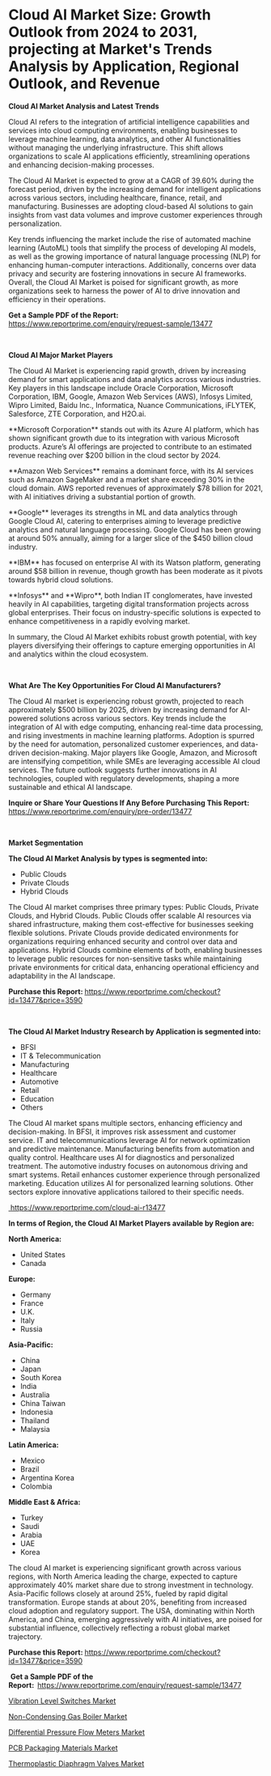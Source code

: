 <p><h1>Cloud AI Market Size: Growth Outlook from 2024 to 2031, projecting at Market's Trends Analysis by Application, Regional Outlook, and Revenue</h1></p><p><strong>Cloud AI Market Analysis and Latest Trends</strong></p>
<p><p>Cloud AI refers to the integration of artificial intelligence capabilities and services into cloud computing environments, enabling businesses to leverage machine learning, data analytics, and other AI functionalities without managing the underlying infrastructure. This shift allows organizations to scale AI applications efficiently, streamlining operations and enhancing decision-making processes.</p><p>The Cloud AI Market is expected to grow at a CAGR of 39.60% during the forecast period, driven by the increasing demand for intelligent applications across various sectors, including healthcare, finance, retail, and manufacturing. Businesses are adopting cloud-based AI solutions to gain insights from vast data volumes and improve customer experiences through personalization.</p><p>Key trends influencing the market include the rise of automated machine learning (AutoML) tools that simplify the process of developing AI models, as well as the growing importance of natural language processing (NLP) for enhancing human-computer interactions. Additionally, concerns over data privacy and security are fostering innovations in secure AI frameworks. Overall, the Cloud AI Market is poised for significant growth, as more organizations seek to harness the power of AI to drive innovation and efficiency in their operations.</p></p>
<p><strong>Get a Sample PDF of the Report:&nbsp;</strong> <a href="https://www.reportprime.com/enquiry/request-sample/13477">https://www.reportprime.com/enquiry/request-sample/13477</a></p>
<p>&nbsp;</p>
<p><strong>Cloud AI Major Market Players</strong></p>
<p><p>The Cloud AI Market is experiencing rapid growth, driven by increasing demand for smart applications and data analytics across various industries. Key players in this landscape include Oracle Corporation, Microsoft Corporation, IBM, Google, Amazon Web Services (AWS), Infosys Limited, Wipro Limited, Baidu Inc., Informatica, Nuance Communications, iFLYTEK, Salesforce, ZTE Corporation, and H2O.ai.</p><p>**Microsoft Corporation** stands out with its Azure AI platform, which has shown significant growth due to its integration with various Microsoft products. Azure’s AI offerings are projected to contribute to an estimated revenue reaching over $200 billion in the cloud sector by 2024.</p><p>**Amazon Web Services** remains a dominant force, with its AI services such as Amazon SageMaker and a market share exceeding 30% in the cloud domain. AWS reported revenues of approximately $78 billion for 2021, with AI initiatives driving a substantial portion of growth.</p><p>**Google** leverages its strengths in ML and data analytics through Google Cloud AI, catering to enterprises aiming to leverage predictive analytics and natural language processing. Google Cloud has been growing at around 50% annually, aiming for a larger slice of the $450 billion cloud industry.</p><p>**IBM** has focused on enterprise AI with its Watson platform, generating around $58 billion in revenue, though growth has been moderate as it pivots towards hybrid cloud solutions. </p><p>**Infosys** and **Wipro**, both Indian IT conglomerates, have invested heavily in AI capabilities, targeting digital transformation projects across global enterprises. Their focus on industry-specific solutions is expected to enhance competitiveness in a rapidly evolving market.</p><p>In summary, the Cloud AI Market exhibits robust growth potential, with key players diversifying their offerings to capture emerging opportunities in AI and analytics within the cloud ecosystem.</p></p>
<p>&nbsp;</p>
<p><strong>What Are The Key Opportunities For Cloud AI Manufacturers?</strong></p>
<p><p>The Cloud AI market is experiencing robust growth, projected to reach approximately $500 billion by 2025, driven by increasing demand for AI-powered solutions across various sectors. Key trends include the integration of AI with edge computing, enhancing real-time data processing, and rising investments in machine learning platforms. Adoption is spurred by the need for automation, personalized customer experiences, and data-driven decision-making. Major players like Google, Amazon, and Microsoft are intensifying competition, while SMEs are leveraging accessible AI cloud services. The future outlook suggests further innovations in AI technologies, coupled with regulatory developments, shaping a more sustainable and ethical AI landscape.</p></p>
<p><strong>Inquire or Share Your Questions If Any Before Purchasing This Report:</strong> <a href="https://www.reportprime.com/enquiry/pre-order/13477">https://www.reportprime.com/enquiry/pre-order/13477</a></p>
<p>&nbsp;</p>
<p><strong>Market Segmentation</strong></p>
<p><strong>The Cloud AI Market Analysis by types is segmented into:</strong></p>
<p><ul><li>Public Clouds</li><li>Private Clouds</li><li>Hybrid Clouds</li></ul></p>
<p><p>The Cloud AI market comprises three primary types: Public Clouds, Private Clouds, and Hybrid Clouds. Public Clouds offer scalable AI resources via shared infrastructure, making them cost-effective for businesses seeking flexible solutions. Private Clouds provide dedicated environments for organizations requiring enhanced security and control over data and applications. Hybrid Clouds combine elements of both, enabling businesses to leverage public resources for non-sensitive tasks while maintaining private environments for critical data, enhancing operational efficiency and adaptability in the AI landscape.</p></p>
<p><strong>Purchase this Report:&nbsp;</strong><a href="https://www.reportprime.com/checkout?id=13477&price=3590">https://www.reportprime.com/checkout?id=13477&price=3590</a></p>
<p>&nbsp;</p>
<p><strong>The Cloud AI Market Industry Research by Application is segmented into:</strong></p>
<p><ul><li>BFSI</li><li>IT & Telecommunication</li><li>Manufacturing</li><li>Healthcare</li><li>Automotive</li><li>Retail</li><li>Education</li><li>Others</li></ul></p>
<p><p>The Cloud AI market spans multiple sectors, enhancing efficiency and decision-making. In BFSI, it improves risk assessment and customer service. IT and telecommunications leverage AI for network optimization and predictive maintenance. Manufacturing benefits from automation and quality control. Healthcare uses AI for diagnostics and personalized treatment. The automotive industry focuses on autonomous driving and smart systems. Retail enhances customer experience through personalized marketing. Education utilizes AI for personalized learning solutions. Other sectors explore innovative applications tailored to their specific needs.</p></p>
<p><a href="https://www.reportprime.com/cloud-ai-r13477">&nbsp;https://www.reportprime.com/cloud-ai-r13477</a></p>
<p><strong>In terms of Region, the Cloud AI Market Players available by Region are:</strong></p>
<p>
    <p> <strong> North America: </strong>
        <ul>
            <li>United States</li>
            <li>Canada</li>
        </ul>
        </p> 
    <p> <strong> Europe: </strong>
        <ul>
            <li>Germany</li>
            <li>France</li>
            <li>U.K.</li>
            <li>Italy</li>
            <li>Russia</li>
        </ul>
        </p> 
    <p> <strong> Asia-Pacific: </strong>
        <ul>
            <li>China</li>
            <li>Japan</li>
            <li>South Korea</li>
            <li>India</li>
            <li>Australia</li>
            <li>China Taiwan</li>
            <li>Indonesia</li>
            <li>Thailand</li>
            <li>Malaysia</li>
        </ul>
        </p> 
    <p> <strong> Latin America: </strong>
        <ul>
            <li>Mexico</li>
            <li>Brazil</li>
            <li>Argentina Korea</li>
            <li>Colombia</li>
        </ul>
        </p> 
    <p> <strong> Middle East & Africa: </strong>
        <ul>
            <li>Turkey</li>
            <li>Saudi</li>
            <li>Arabia</li>
            <li>UAE</li>
            <li>Korea</li>
        </ul>
    </p>
    </p>
<p><p>The cloud AI market is experiencing significant growth across various regions, with North America leading the charge, expected to capture approximately 40% market share due to strong investment in technology. Asia-Pacific follows closely at around 25%, fueled by rapid digital transformation. Europe stands at about 20%, benefiting from increased cloud adoption and regulatory support. The USA, dominating within North America, and China, emerging aggressively with AI initiatives, are poised for substantial influence, collectively reflecting a robust global market trajectory.</p></p>
<p><strong>Purchase this Report: </strong><a href="https://www.reportprime.com/checkout?id=13477&price=3590">https://www.reportprime.com/checkout?id=13477&price=3590</a></p>
<p>&nbsp;<strong>Get a Sample PDF of the Report:&nbsp;&nbsp;</strong><a href="https://www.reportprime.com/enquiry/request-sample/13477">https://www.reportprime.com/enquiry/request-sample/13477</a></p>
<p><strong></strong></p>
<p><p><a href="https://issuu.com/reportprime-2/docs/vibration-level-switches-market-siz_fc095556dd54e6">Vibration Level Switches Market</a></p><p><a href="https://medium.com/@amelia.martin5698/the-non-condensing-gas-boiler-market-insights-report-offers-an-in-depth-and-thorough-analysis-of-645edc7e4bc4">Non-Condensing Gas Boiler Market</a></p><p><a href="https://issuu.com/reportprime-2/docs/differential-pressure-flow-meters-m_17a8a975549c9c">Differential Pressure Flow Meters Market</a></p><p><a href="https://medium.com/@amelia.martin5698/the-global-market-overview-of-the-pcb-packaging-materials-market-provides-a-unique-perspective-on-120e01394038">PCB Packaging Materials Market</a></p><p><a href="https://www.linkedin.com/pulse/thermoplastic-diaphragm-valves-market-size-growth-ivbyf?trackingId=UPgLgX68RbmVQz3oWFe2fQ%3D%3D">Thermoplastic Diaphragm Valves Market</a></p></p>